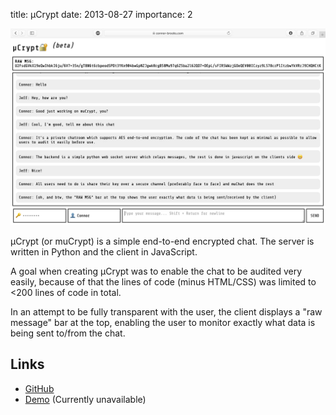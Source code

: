 title: µCrypt
date: 2013-08-27
importance: 2

![alt text](/static/images/projects/muCrypt.jpg)

µCrypt (or muCrypt) is a simple end-to-end encrypted chat. The server is written in Python and the client in JavaScript.

A goal when creating µCrypt was to enable the chat to be audited very easily, because of that the lines of code (minus HTML/CSS) was limited to <200 lines of code in total.

In an attempt to be fully transparent with the user, the client displays a "raw message" bar at the top, enabling the user to monitor exactly what data is being sent to/from the chat.

## Links
* [GitHub](https://github.com/connor-brooks/muCrypt/)
* [Demo](#) (Currently unavailable)
